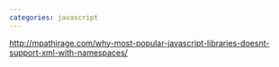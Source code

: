 ```yaml
---
categories: javascript
---
```

http://mpathirage.com/why-most-popular-javascript-libraries-doesnt-support-xml-with-namespaces/